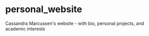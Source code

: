 # personal_website
Cassandra Marcussen's website - with bio, personal projects, and academic interests
